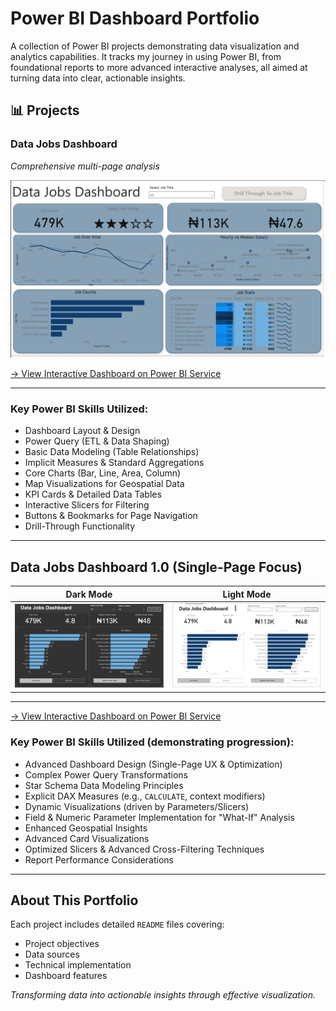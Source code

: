 # Power BI Dashboard Portfolio

A collection of Power BI projects demonstrating data visualization and analytics capabilities. It tracks my journey in using Power BI, from foundational reports to more advanced interactive analyses, all aimed at turning data into clear, actionable insights.

## 📊 Projects

### Data Jobs Dashboard 
*Comprehensive multi-page analysis*

![V1 Dashboard](images/Project%201%20Page%201.png)

[→ View Interactive Dashboard on Power BI Service]()

---

### Key Power BI Skills Utilized:
- Dashboard Layout & Design
- Power Query (ETL & Data Shaping)
- Basic Data Modeling (Table Relationships)
- Implicit Measures & Standard Aggregations
- Core Charts (Bar, Line, Area, Column)
- Map Visualizations for Geospatial Data
- KPI Cards & Detailed Data Tables
- Interactive Slicers for Filtering
- Buttons & Bookmarks for Page Navigation
- Drill-Through Functionality

---

## Data Jobs Dashboard 1.0 (Single-Page Focus)

| Dark Mode | Light Mode |
|-----------|------------|
| ![Dashboard Dark Mode](/Images/Picture%201%20(Dark%20mode).png) | ![Dashboard Light Mode](/Images/Picture%202.png) |

---
[→ View Interactive Dashboard on Power BI Service]()

### Key Power BI Skills Utilized (demonstrating progression):
- Advanced Dashboard Design (Single-Page UX & Optimization)
- Complex Power Query Transformations
- Star Schema Data Modeling Principles
- Explicit DAX Measures (e.g., `CALCULATE`, context modifiers)
- Dynamic Visualizations (driven by Parameters/Slicers)
- Field & Numeric Parameter Implementation for "What-If" Analysis
- Enhanced Geospatial Insights
- Advanced Card Visualizations
- Optimized Slicers & Advanced Cross-Filtering Techniques
- Report Performance Considerations

---

## About This Portfolio

Each project includes detailed `README` files covering:
- Project objectives
- Data sources
- Technical implementation
- Dashboard features

*Transforming data into actionable insights through effective visualization.*
